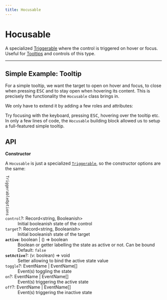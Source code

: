 ```yaml
---
title: Hocusable
---
```


<script lang="ts">
	import Demo from "$components/Demo.svelte";
</script>

# Hocusable

A specialized [Triggerable](/blocks/toggleable) where the control is triggered on hover or focus. Useful for [Tooltips](/components/tooltip) and controls of this type.

---

## Simple Example: Tooltip

For a simple tooltip, we want the target to open on hover and focus, to close when pressing <kbd>ESC</kbd> and to stay open when hovering its content. This is precisely the functionality the `Hocusable` class brings in.

We only have to extend it by adding a few roles and attributes:

<Demo file="./example.svelte" value="code" />

Try focusing with the keyboard, pressing <kbd>ESC</kbd>, hovering over the tooltip etc. In only a few lines of code, the `Hocusable` building block allowed us to setup a full-featured simple tooltip.

## API

**Constructor**

A `Hocusable` is just a specialized [`Triggerable`](/blocks/toggleable), so the constructor options are the same:

<dl>
  <div class="border-l border-coral -ml-6 pl-6 relative">
  <span class="absolute top-1/2 -translate-y-1/2 text-xs bg-dark -left-2.5 rotate-180 text-nowrap"  style="writing-mode: vertical-lr; text-orientation: sideways;">
  <code class="text-coral! py-1! my-1!">TriggerableOptions</code>
  </span>

  <dt><code>control</code>?: <span class="font-mono">Record&lt;string, Booleanish></span></dt>
  <dd>Initial booleanish state of the control</dd>

  <dt><code>target</code>?: <span class="font-mono">Record&lt;string, Booleanish></span></dt>
  <dd>Initial booleanish state of the target</dd>

  <dt><code><strong>active</strong></code>: <span class="font-mono">boolean | () => boolean</span></dt>
  <dd>Boolean or getter labelling the state as active or not. Can be bound</dd>
  <dd><span class="italic">Default</span>: <code>false</code></dd>

  <dt><code><strong>setActive</strong></code>?: <span class="font-mono">(v: boolean) => void</span></dt>
  <dd>Setter allowing to bind the active state value</dd>

  <dt><code>toggle</code>?: <span class="font-mono">EventName | EventName[]</span></dt>
  <dd>Event(s) toggling the state</dd>

  <dt><code>on</code>?: <span class="font-mono">EventName | EventName[]</span></dt>
  <dd>Event(s) triggering the active state</dd>

  <dt><code>off</code>?: <span class="font-mono">EventName | EventName[]</span></dt>
  <dd>Event(s) triggering the inactive state</dd>
  </div>
</dl>
